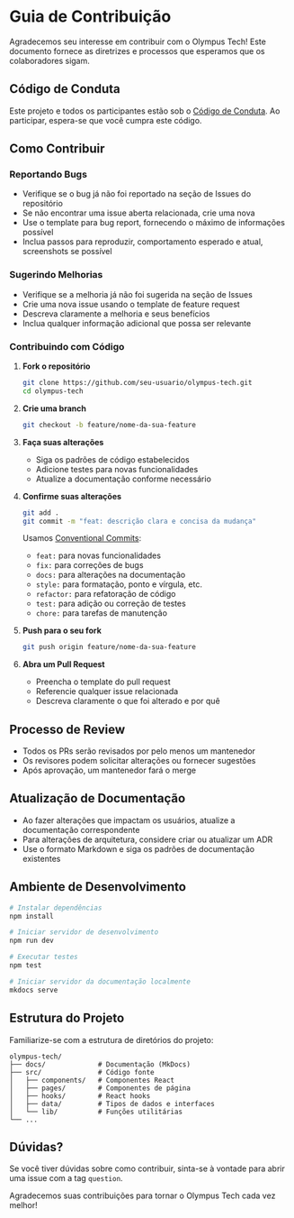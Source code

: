 
# Guia de Contribuição

Agradecemos seu interesse em contribuir com o Olympus Tech! Este documento fornece as diretrizes e processos que esperamos que os colaboradores sigam.

## Código de Conduta

Este projeto e todos os participantes estão sob o [Código de Conduta](CODE_OF_CONDUCT.md). Ao participar, espera-se que você cumpra este código.

## Como Contribuir

### Reportando Bugs

- Verifique se o bug já não foi reportado na seção de Issues do repositório
- Se não encontrar uma issue aberta relacionada, crie uma nova
- Use o template para bug report, fornecendo o máximo de informações possível
- Inclua passos para reproduzir, comportamento esperado e atual, screenshots se possível

### Sugerindo Melhorias

- Verifique se a melhoria já não foi sugerida na seção de Issues
- Crie uma nova issue usando o template de feature request
- Descreva claramente a melhoria e seus benefícios
- Inclua qualquer informação adicional que possa ser relevante

### Contribuindo com Código

1. **Fork o repositório**
   ```bash
   git clone https://github.com/seu-usuario/olympus-tech.git
   cd olympus-tech
   ```

2. **Crie uma branch**
   ```bash
   git checkout -b feature/nome-da-sua-feature
   ```

3. **Faça suas alterações**
   - Siga os padrões de código estabelecidos
   - Adicione testes para novas funcionalidades
   - Atualize a documentação conforme necessário

4. **Confirme suas alterações**
   ```bash
   git add .
   git commit -m "feat: descrição clara e concisa da mudança"
   ```
   
   Usamos [Conventional Commits](https://www.conventionalcommits.org/):
   - `feat:` para novas funcionalidades
   - `fix:` para correções de bugs
   - `docs:` para alterações na documentação
   - `style:` para formatação, ponto e vírgula, etc.
   - `refactor:` para refatoração de código
   - `test:` para adição ou correção de testes
   - `chore:` para tarefas de manutenção

5. **Push para o seu fork**
   ```bash
   git push origin feature/nome-da-sua-feature
   ```

6. **Abra um Pull Request**
   - Preencha o template do pull request
   - Referencie qualquer issue relacionada
   - Descreva claramente o que foi alterado e por quê

## Processo de Review

- Todos os PRs serão revisados por pelo menos um mantenedor
- Os revisores podem solicitar alterações ou fornecer sugestões
- Após aprovação, um mantenedor fará o merge

## Atualização de Documentação

- Ao fazer alterações que impactam os usuários, atualize a documentação correspondente
- Para alterações de arquitetura, considere criar ou atualizar um ADR
- Use o formato Markdown e siga os padrões de documentação existentes

## Ambiente de Desenvolvimento

```bash
# Instalar dependências
npm install

# Iniciar servidor de desenvolvimento
npm run dev

# Executar testes
npm test

# Iniciar servidor da documentação localmente
mkdocs serve
```

## Estrutura do Projeto

Familiarize-se com a estrutura de diretórios do projeto:

```
olympus-tech/
├── docs/             # Documentação (MkDocs)
├── src/              # Código fonte
│   ├── components/   # Componentes React
│   ├── pages/        # Componentes de página
│   ├── hooks/        # React hooks
│   ├── data/         # Tipos de dados e interfaces
│   └── lib/          # Funções utilitárias
└── ...
```

## Dúvidas?

Se você tiver dúvidas sobre como contribuir, sinta-se à vontade para abrir uma issue com a tag `question`.

Agradecemos suas contribuições para tornar o Olympus Tech cada vez melhor!
